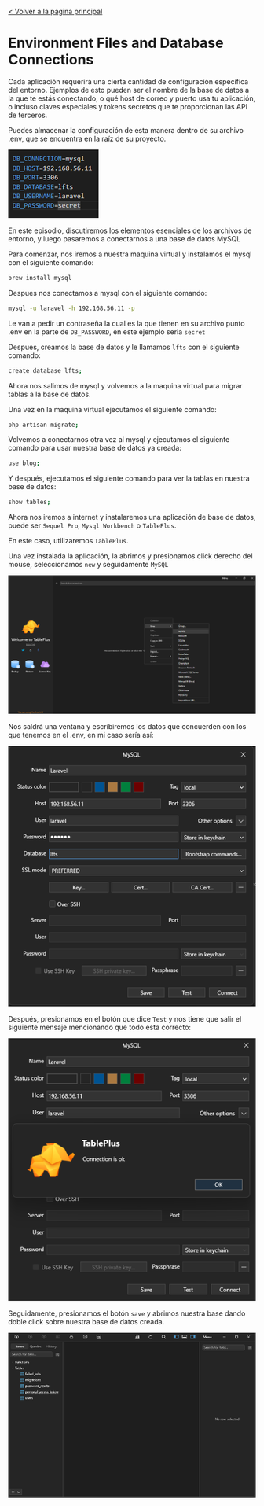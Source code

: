 [< Volver a la pagina principal](/docs/readme.md)

# Environment Files and Database Connections

Cada aplicación requerirá una cierta cantidad de configuración específica del entorno. Ejemplos de esto pueden ser el nombre de la base de datos a la que te estás conectando, o qué host de correo y puerto usa tu aplicación, o incluso claves especiales y tokens secretos que te proporcionan las API de terceros. 

Puedes almacenar la configuración de esta manera dentro de su archivo .env, que se encuentra en la raíz de su proyecto. 

![Vista del .env](images/.env.png)

En este episodio, discutiremos los elementos esenciales de los archivos de entorno, y luego pasaremos a conectarnos a una base de datos MySQL 

Para comenzar, nos iremos a nuestra maquina virtual y instalamos el mysql con el siguiente comando:

```bash
brew install mysql
```

Despues nos conectamos a mysql con el siguiente comando:

```bash
mysql -u laravel -h 192.168.56.11 -p
```

Le van a pedir un contraseña la cual es la que tienen en su archivo punto .env en la parte de `DB_PASSWORD`, en este ejemplo seria `secret`

Despues, creamos la base de datos y le llamamos `lfts` con el siguiente comando:

```bash
create database lfts;
```

Ahora nos salimos de mysql y volvemos a la maquina virtual para migrar tablas a la base de datos.

Una vez en la maquina virtual ejecutamos el siguiente comando:

```bash
php artisan migrate;
```

Volvemos a conectarnos otra vez al mysql y ejecutamos el siguiente comando para usar nuestra base de datos ya creada:

```bash
use blog;
```

Y después, ejecutamos el siguiente comando para ver la tablas en nuestra base de datos:

```bash
show tables;
```

Ahora nos iremos a internet y instalaremos una aplicación de base de datos, puede ser `Sequel Pro`, `Mysql Workbench` o `TablePlus`.

En este caso, utilizaremos `TablePlus`.

Una vez instalada la aplicación, la abrimos y presionamos click derecho del mouse, seleccionamos `new` y seguidamente `MySQL`

![TablePlus crear database](images/DB.png)

Nos saldrá una ventana y escribiremos los datos que concuerden con los que tenemos en el .env, en mi caso sería así:

![Creando database](images/create.png)

Después, presionamos en el botón que dice `Test` y nos tiene que salir el siguiente mensaje mencionando que todo esta correcto:

![Testiando](images/test.png)

Seguidamente, presionamos el botón `save` y abrimos nuestra base dando doble click sobre nuestra base de datos creada.

![Database](images/database.png)




